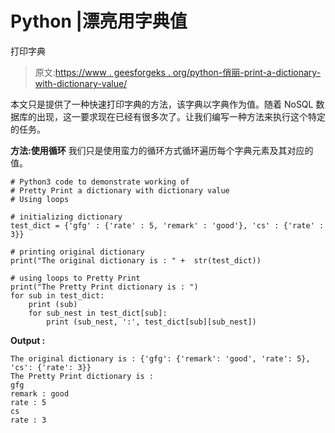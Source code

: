 # Python |漂亮用字典值

打印字典

> 原文:[https://www . geesforgeks . org/python-俏丽-print-a-dictionary-with-dictionary-value/](https://www.geeksforgeeks.org/python-pretty-print-a-dictionary-with-dictionary-value/)

本文只是提供了一种快速打印字典的方法，该字典以字典作为值。随着 NoSQL 数据库的出现，这一要求现在已经有很多次了。让我们编写一种方法来执行这个特定的任务。

**方法:使用循环**
我们只是使用蛮力的循环方式循环遍历每个字典元素及其对应的值。

```
# Python3 code to demonstrate working of
# Pretty Print a dictionary with dictionary value
# Using loops

# initializing dictionary
test_dict = {'gfg' : {'rate' : 5, 'remark' : 'good'}, 'cs' : {'rate' : 3}}

# printing original dictionary
print("The original dictionary is : " +  str(test_dict))

# using loops to Pretty Print
print("The Pretty Print dictionary is : ")
for sub in test_dict:
    print (sub)
    for sub_nest in test_dict[sub]:
        print (sub_nest, ':', test_dict[sub][sub_nest])
```

**Output :**

```
The original dictionary is : {'gfg': {'remark': 'good', 'rate': 5}, 'cs': {'rate': 3}}
The Pretty Print dictionary is : 
gfg
remark : good
rate : 5
cs
rate : 3

```